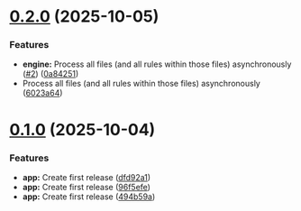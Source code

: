 # [0.2.0](https://github.com/Marcel2603/tfcoach/compare/v0.1.0...v0.2.0) (2025-10-05)


### Features

* **engine:** Process all files (and all rules within those files) asynchronously ([#2](https://github.com/Marcel2603/tfcoach/issues/2)) ([0a84251](https://github.com/Marcel2603/tfcoach/commit/0a8425155b4fd92dc2606f881d4da53c469ebd8e))
* Process all files (and all rules within those files) asynchronously ([6023a64](https://github.com/Marcel2603/tfcoach/commit/6023a642544b02358e8ae5359cced35bbb9166c9))

# [0.1.0](https://github.com/Marcel2603/tfcoach/compare/v0.0.0...v0.1.0) (2025-10-04)

### Features

* **app:** Create first release ([dfd92a1](https://github.com/Marcel2603/tfcoach/commit/dfd92a12b0449e6eb528efd06a56ad155ce78503))
* **app:** Create first release ([96f5efe](https://github.com/Marcel2603/tfcoach/commit/96f5efe44e2fee90ababca23643cc39a35a6ae80))
* **app:** Create first release ([494b59a](https://github.com/Marcel2603/tfcoach/commit/494b59a7bb77e1f34c57ffd9bb2f73c2a3440af0))
